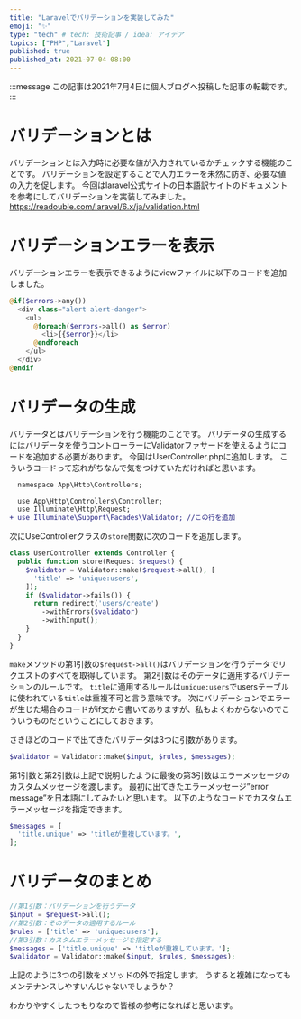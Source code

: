 ```yaml
---
title: "Laravelでバリデーションを実装してみた"
emoji: "✨"
type: "tech" # tech: 技術記事 / idea: アイデア
topics: ["PHP","Laravel"]
published: true
published_at: 2021-07-04 08:00
---
```

:::message
この記事は2021年7月4日に個人ブログへ投稿した記事の転載です。
:::
# バリデーションとは
バリデーションとは入力時に必要な値が入力されているかチェックする機能のことです。
バリデーションを設定することで入力エラーを未然に防ぎ、必要な値の入力を促します。
今回はlaravel公式サイトの日本語訳サイトのドキュメントを参考にしてバリデーションを実装してみました。
https://readouble.com/laravel/6.x/ja/validation.html

# バリデーションエラーを表示
バリデーションエラーを表示できるようにviewファイルに以下のコードを追加しました。
```php
@if($errors->any())
  <div class="alert alert-danger">
    <ul>
      @foreach($errors->all() as $error)
        <li>{{$error}}</li>
      @endforeach
    </ul>
  </div>
@endif
```

# バリ<!-- 無視 -->データの生成
バリ<!-- 無視 -->データとはバリデーションを行う機能のことです。
バリ<!-- 無視 -->データの生成するにはバリ<!-- 無視 -->データを使うコントローラーにValidatorファサードを使えるようにコードを追加する必要があります。
今回はUserController.phpに追加します。
こういうコードって忘れがちなんで気をつけていただければと思います。
```diff php
  namespace App\Http\Controllers;

  use App\Http\Controllers\Controller;
  use Illuminate\Http\Request;
+ use Illuminate\Support\Facades\Validator; //この行を追加
```

次にUseControllerクラスの`store`関数に次のコードを追加します。
```php
class UserController extends Controller {
  public function store(Request $request) {
    $validator = Validator::make($request->all(), [
      'title' => 'unique:users',
    ]);
    if ($validator->fails()) {
      return redirect('users/create')
        ->withErrors($validator)
        ->withInput();
    }
  }
}
```
`make`メソッドの第1引数の`$request->all()`はバリデーションを行うデータでリクエストのすべてを取得しています。
第2引数はそのデータに適用するバリデーションのルールです。
`title`に適用するルールは`unique:users`でusersテーブルに使われている`title`は重複不可と言う意味です。
次にバリデーションでエラーが生じた場合のコードがif文から書いてありますが、私もよくわからないのでこういうものだということにしておきます。

さきほどのコードで出てきたバリ<!-- 無視 -->データは3つに引数があります。
```php
$validator = Validator::make($input, $rules, $messages);
```
第1引数と第2引数は上記で説明したように最後の第3引数はエラーメッセージのカスタムメッセージを渡します。
最初に出てきたエラーメッセージ”error message”を日本語にしてみたいと思います。
以下のようなコードでカスタムエラーメッセージを指定できます。
```php
$messages = [
  'title.unique' => 'titleが重複しています。',
];
```

# バリ<!-- 無視 -->データのまとめ
```php
//第1引数：バリデーションを行うデータ
$input = $request->all();
//第2引数：そのデータの適用するルール
$rules = ['title' => 'unique:users'];
//第3引数：カスタムエラーメッセージを指定する
$messages = ['title.unique' => 'titleが重複しています。'];
$validator = Validator::make($input, $rules, $messages);
```
上記のように3つの引数をメソッドの外で指定します。
うすると複雑になってもメンテナンスしやすいんじゃないでしょうか？

わかりやすくしたつもりなので皆様の参考になればと思います。
